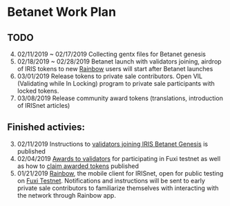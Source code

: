 # Betanet Work Plan

## TODO
4. 02/11/2019 ~ 02/17/2019 Collecting gentx files for Betanet genesis 
5. 02/18/2019 ~ 02/28/2019 Betanet launch with validators joining, airdrop of IRIS tokens to new [Rainbow](http://www.rainbow.one) users will start after Betanet launches
6. 03/01/2019 Release tokens to private sale contributors. Open VIL (Validating while In Locking) program to private sale participants with locked tokens. 
7. 03/08/2019 Release community award tokens (translations, introduction of IRISnet articles)

## Finished activies: 
3. 02/11/2019 Instructions to [validators joining IRIS Betanet Genesis](https://github.com/irisnet/betanet/blob/master/gentx/README.md) is published 
2. 02/04/2019 [Awards to validators](https://github.com/irisnet/testnets/issues/290) for participating in Fuxi testnet as well as how to [claim awarded tokens](https://github.com/irisnet/betanet/fuxi-reward-claims/README.md) published  
1.  01/21/2019 [Rainbow](http://www.rainbow.one), the mobile client for IRISnet, open for public testing on [Fuxi Testnet](https://www.irisnet.org/testnets). Notifications and instructions will be sent to early private sale contributors to familiarize themselves with interacting with the network through Rainbow app.
